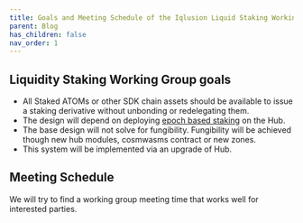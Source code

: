 ```yaml
---
title: Goals and Meeting Schedule of the Iqlusion Liquid Staking Working Group
parent: Blog
has_children: false
nav_order: 1
---
```


<!-- ![](https://i.imgur.com/5nzttyB.png) -->

## Liquidity Staking Working Group goals

- All Staked ATOMs or other SDK chain assets should be available to issue a staking derivative without unbonding or redelegating them.
- The design will depend on deploying [epoch based staking](https://github.com/cosmos/cosmos-sdk/pull/9043) on the Hub.
- The base design will not solve for fungibility. Fungibility will be achieved though new hub modules, cosmwasms contract or new zones.
- This system will be implemented via an upgrade of Hub.

## Meeting Schedule

We will try to find a working group meeting time that works well for interested parties.



